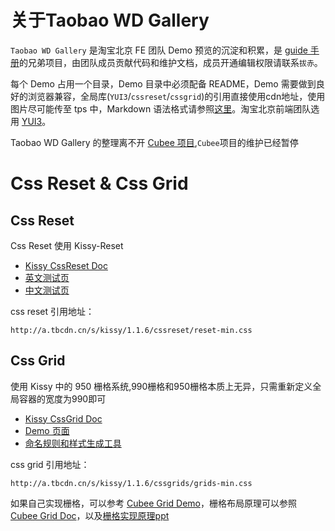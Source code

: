 # 关于Taobao WD Gallery

`Taobao WD Gallery` 是淘宝北京 FE 团队 Demo 预览的沉淀和积累，是 [guide 手册](https://github.com/taobao-wd/guide)的兄弟项目，由团队成员贡献代码和维护文档，成员开通编辑权限请联系`拔赤`。

每个 Demo 占用一个目录，Demo 目录中必须配备 README，Demo 需要做到良好的浏览器兼容，全局库(`YUI3`/`cssreset`/`cssgrid`)的引用直接使用cdn地址，使用图片尽可能传至 tps 中，Markdown 语法格式请参照[这里](http://daringfireball.net/projects/markdown/syntax)。淘宝北京前端团队选用 [YUI3](http://developer.yahoo.com/yui/3/)。

Taobao WD Gallery 的整理离不开 [Cubee 项目](http://cubee.github.com/doc/),`Cubee`项目的维护已经暂停

# Css Reset & Css Grid

## Css Reset 

Css Reset 使用 Kissy-Reset

- [Kissy CssReset Doc](http://docs.kissyui.com/kissy/docs/cssreset/index.html)
- [英文测试页](http://kissyteam.github.com/kissy/src/cssreset/test.html)
- [中文测试页](http://kissyteam.github.com/kissy/src/cssreset/test-post.html)

css reset 引用地址：

	http://a.tbcdn.cn/s/kissy/1.1.6/cssreset/reset-min.css

## Css Grid 

使用 Kissy 中的 950 栅格系统,990栅格和950栅格本质上无异，只需重新定义全局容器的宽度为990即可

- [Kissy CssGrid Doc](http://docs.kissyui.com/kissy/docs/cssgrids/index.html)
- [Demo 页面](http://kissyteam.github.com/kissy/src/cssgrids/grids-taobao.html)
- [命名规则和样式生成工具](http://kissyteam.github.com/kissy/src/cssgrids/css-generator.html)

css grid 引用地址：

	http://a.tbcdn.cn/s/kissy/1.1.6/cssgrids/grids-min.css

如果自己实现栅格，可以参考 [Cubee Grid Demo](http://cubee.github.com/src/css/demo/grid.html)，栅格布局原理可以参照 [Cubee Grid Doc](http://cubee.github.com/doc/start.html#cssgrid)，以及[栅格实现原理ppt](http://www.slideshare.net/lijing00333/ss-5023289)

